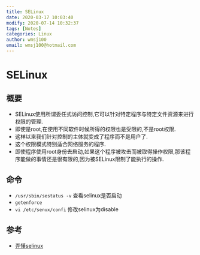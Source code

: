 ```yaml
---
title: SELinux
date: 2020-03-17 10:03:40
modify: 2020-07-14 10:32:37  
tags: [Notes]
categories: Linux
author: wmsj100
email: wmsj100@hotmail.com
---
```


# SELinux

## 概要

- SELinux使用所谓委任式访问控制,它可以针对特定程序与特定文件资源来进行权限的管理.
- 即使是root,在使用不同软件时候所得的权限也是受限的,不是root权限.
- 这样以来我们针对控制的主体就变成了程序而不是用户了.
- 这个权限模式特别适合网络服务的程序.
- 即使程序使用root身份去启动,如果这个程序被攻击而被取得操作权限,那该程序能做的事情还是很有限的,因为被SELinux限制了能执行的操作.

## 命令

- `/usr/sbin/sestatus -v` 查看selinux是否启动
- `getenforce`
- `vi /etc/senux/confi` 修改selinux为disable

## 参考

- [弄懂selinux](https://www.cnblogs.com/kelelipeng/p/10371593.html)

